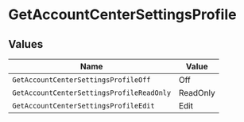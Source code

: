 # GetAccountCenterSettingsProfile


## Values

| Name                                      | Value                                     |
| ----------------------------------------- | ----------------------------------------- |
| `GetAccountCenterSettingsProfileOff`      | Off                                       |
| `GetAccountCenterSettingsProfileReadOnly` | ReadOnly                                  |
| `GetAccountCenterSettingsProfileEdit`     | Edit                                      |
